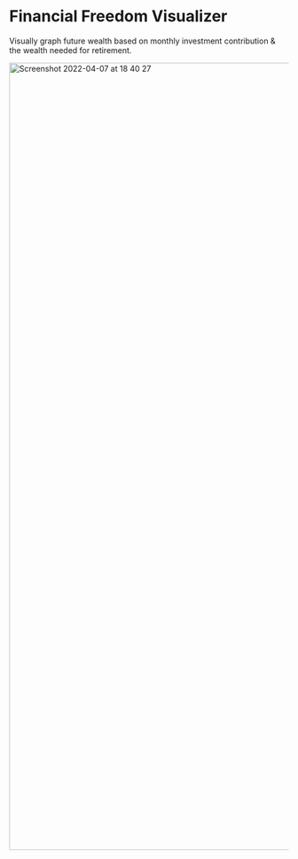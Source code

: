 # Financial Freedom Visualizer
 Visually graph future wealth based on monthly investment contribution & the wealth needed for retirement.
 
<img width="1421" alt="Screenshot 2022-04-07 at 18 40 27" src="https://user-images.githubusercontent.com/86713957/162238853-579c6ae3-4973-47dd-abed-bdb373bd67bc.png">

